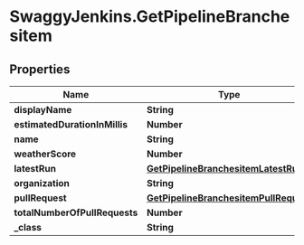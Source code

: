 # SwaggyJenkins.GetPipelineBranchesitem

## Properties
Name | Type | Description | Notes
------------ | ------------- | ------------- | -------------
**displayName** | **String** |  | [optional] 
**estimatedDurationInMillis** | **Number** |  | [optional] 
**name** | **String** |  | [optional] 
**weatherScore** | **Number** |  | [optional] 
**latestRun** | [**GetPipelineBranchesitemLatestRun**](GetPipelineBranchesitemLatestRun.md) |  | [optional] 
**organization** | **String** |  | [optional] 
**pullRequest** | [**GetPipelineBranchesitemPullRequest**](GetPipelineBranchesitemPullRequest.md) |  | [optional] 
**totalNumberOfPullRequests** | **Number** |  | [optional] 
**_class** | **String** |  | [optional] 



